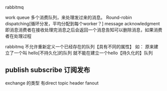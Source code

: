 rabbitmq

work queue  多个消费队列，来处理发过来的消息。
Round-robin dispatching[循环分发，平均分配到每个worker？]
message acknowledgment 即消息消费者在接收处理完消息之后会返回一个消息告知可以删除消息，如果消费者在处理过程

                                        
rabbitmq 不允许重新定义一个已经存在的队列【具有不同的属性】 如：
原来建立了一个叫 hello[不持久化]的队列 就不能在建立一个hello【持久化的】队列

## publish subscribe 订阅发布
 exchange 的类型 有direct topic header fanout